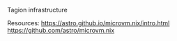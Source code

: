 Tagion infrastructure

Resources:
https://astro.github.io/microvm.nix/intro.html
https://github.com/astro/microvm.nix

